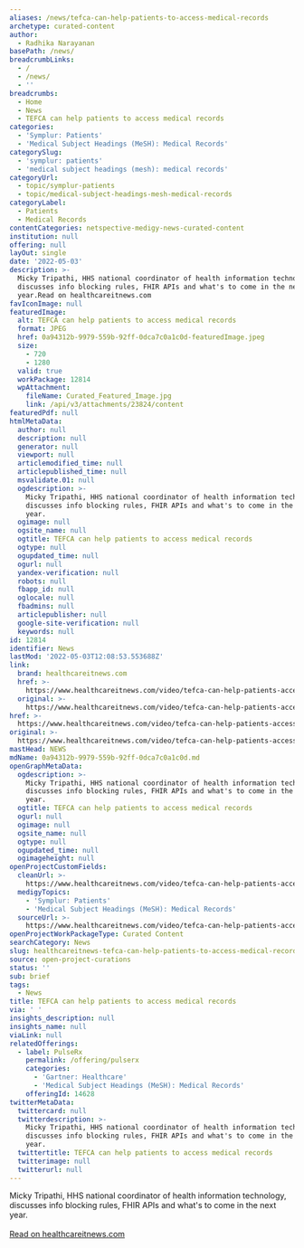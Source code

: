 ```yaml
---
aliases: /news/tefca-can-help-patients-to-access-medical-records
archetype: curated-content
author:
  - Radhika Narayanan
basePath: /news/
breadcrumbLinks:
  - /
  - /news/
  - ''
breadcrumbs:
  - Home
  - News
  - TEFCA can help patients to access medical records
categories:
  - 'Symplur: Patients'
  - 'Medical Subject Headings (MeSH): Medical Records'
categorySlug:
  - 'symplur: patients'
  - 'medical subject headings (mesh): medical records'
categoryUrl:
  - topic/symplur-patients
  - topic/medical-subject-headings-mesh-medical-records
categoryLabel:
  - Patients
  - Medical Records
contentCategories: netspective-medigy-news-curated-content
institution: null
offering: null
layOut: single
date: '2022-05-03'
description: >-
  Micky Tripathi, HHS national coordinator of health information technology,
  discusses info blocking rules, FHIR APIs and what's to come in the next
  year.Read on healthcareitnews.com
favIconImage: null
featuredImage:
  alt: TEFCA can help patients to access medical records
  format: JPEG
  href: 0a94312b-9979-559b-92ff-0dca7c0a1c0d-featuredImage.jpeg
  size:
    - 720
    - 1280
  valid: true
  workPackage: 12814
  wpAttachment:
    fileName: Curated_Featured_Image.jpg
    link: /api/v3/attachments/23824/content
featuredPdf: null
htmlMetaData:
  author: null
  description: null
  generator: null
  viewport: null
  articlemodified_time: null
  articlepublished_time: null
  msvalidate.01: null
  ogdescription: >-
    Micky Tripathi, HHS national coordinator of health information technology,
    discusses info blocking rules, FHIR APIs and what's to come in the next
    year.
  ogimage: null
  ogsite_name: null
  ogtitle: TEFCA can help patients to access medical records
  ogtype: null
  ogupdated_time: null
  ogurl: null
  yandex-verification: null
  robots: null
  fbapp_id: null
  oglocale: null
  fbadmins: null
  articlepublisher: null
  google-site-verification: null
  keywords: null
id: 12814
identifier: News
lastMod: '2022-05-03T12:08:53.553688Z'
link:
  brand: healthcareitnews.com
  href: >-
    https://www.healthcareitnews.com/video/tefca-can-help-patients-access-medical-records
  original: >-
    https://www.healthcareitnews.com/video/tefca-can-help-patients-access-medical-records
href: >-
  https://www.healthcareitnews.com/video/tefca-can-help-patients-access-medical-records
original: >-
  https://www.healthcareitnews.com/video/tefca-can-help-patients-access-medical-records
mastHead: NEWS
mdName: 0a94312b-9979-559b-92ff-0dca7c0a1c0d.md
openGraphMetaData:
  ogdescription: >-
    Micky Tripathi, HHS national coordinator of health information technology,
    discusses info blocking rules, FHIR APIs and what's to come in the next
    year.
  ogtitle: TEFCA can help patients to access medical records
  ogurl: null
  ogimage: null
  ogsite_name: null
  ogtype: null
  ogupdated_time: null
  ogimageheight: null
openProjectCustomFields:
  cleanUrl: >-
    https://www.healthcareitnews.com/video/tefca-can-help-patients-access-medical-records
  medigyTopics:
    - 'Symplur: Patients'
    - 'Medical Subject Headings (MeSH): Medical Records'
  sourceUrl: >-
    https://www.healthcareitnews.com/video/tefca-can-help-patients-access-medical-records
openProjectWorkPackageType: Curated Content
searchCategory: News
slug: healthcareitnews-tefca-can-help-patients-to-access-medical-records
source: open-project-curations
status: ''
sub: brief
tags:
  - News
title: TEFCA can help patients to access medical records
via: ' '
insights_description: null
insights_name: null
viaLink: null
relatedOfferings:
  - label: PulseRx
    permalink: /offering/pulserx
    categories:
      - 'Gartner: Healthcare'
      - 'Medical Subject Headings (MeSH): Medical Records'
    offeringId: 14628
twitterMetaData:
  twittercard: null
  twitterdescription: >-
    Micky Tripathi, HHS national coordinator of health information technology,
    discusses info blocking rules, FHIR APIs and what's to come in the next
    year.
  twittertitle: TEFCA can help patients to access medical records
  twitterimage: null
  twitterurl: null
---
```

<p>Micky Tripathi, HHS national coordinator of health information technology, discusses info blocking rules, FHIR APIs and what's to come in the next year.<br/><br/><a target="_blank" href=https://www.healthcareitnews.com/video/tefca-can-help-patients-access-medical-records>Read on healthcareitnews.com</a></p>